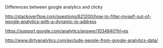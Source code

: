 ---
---
Differences between google analytics and clicky

http://stackoverflow.com/questions/621200/how-to-filter-myself-out-of-google-analytics-with-a-dynamic-ip-address

https://support.google.com/analytics/answer/1034840?hl=es

http://www.dirtyanalytics.com/exclude-people-from-google-analytics-data/